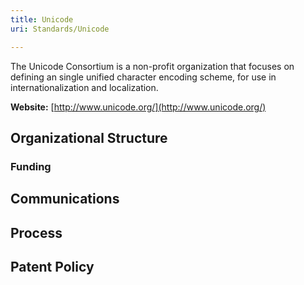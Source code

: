 ```yaml
---
title: Unicode
uri: Standards/Unicode

---
```

The Unicode Consortium is a non-profit organization that focuses on defining an single unified character encoding scheme, for use in internationalization and localization.

**Website:** [http://www.unicode.org/](http://www.unicode.org/)

## Organizational Structure

### Funding

## Communications

## Process

## Patent Policy
